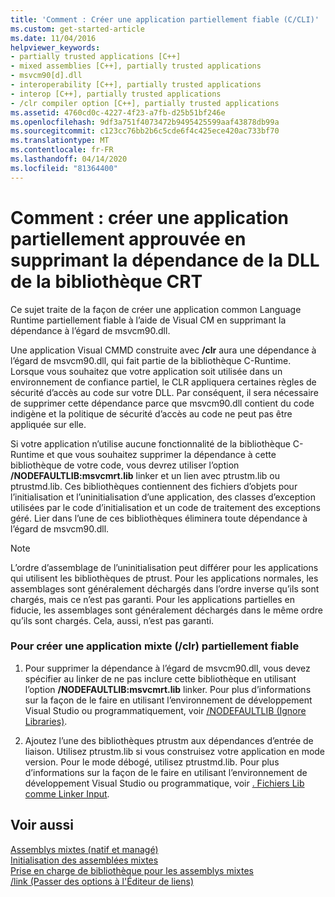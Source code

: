 ```yaml
---
title: 'Comment : Créer une application partiellement fiable (C/CLI)'
ms.custom: get-started-article
ms.date: 11/04/2016
helpviewer_keywords:
- partially trusted applications [C++]
- mixed assemblies [C++], partially trusted applications
- msvcm90[d].dll
- interoperability [C++], partially trusted applications
- interop [C++], partially trusted applications
- /clr compiler option [C++], partially trusted applications
ms.assetid: 4760cd0c-4227-4f23-a7fb-d25b51bf246e
ms.openlocfilehash: 9df3a751f4073472b9495425599aaf43878db99a
ms.sourcegitcommit: c123cc76bb2b6c5cde6f4c425ece420ac733bf70
ms.translationtype: MT
ms.contentlocale: fr-FR
ms.lasthandoff: 04/14/2020
ms.locfileid: "81364400"
---
```

# <a name="how-to-create-a-partially-trusted-application-by-removing-dependency-on-the-crt-library-dll"></a>Comment : créer une application partiellement approuvée en supprimant la dépendance de la DLL de la bibliothèque CRT

Ce sujet traite de la façon de créer une application common Language Runtime partiellement fiable à l’aide de Visual CM en supprimant la dépendance à l’égard de msvcm90.dll.

Une application Visual CMMD construite avec **/clr** aura une dépendance à l’égard de msvcm90.dll, qui fait partie de la bibliothèque C-Runtime. Lorsque vous souhaitez que votre application soit utilisée dans un environnement de confiance partiel, le CLR appliquera certaines règles de sécurité d’accès au code sur votre DLL. Par conséquent, il sera nécessaire de supprimer cette dépendance parce que msvcm90.dll contient du code indigène et la politique de sécurité d’accès au code ne peut pas être appliquée sur elle.

Si votre application n’utilise aucune fonctionnalité de la bibliothèque C-Runtime et que vous souhaitez supprimer la dépendance à cette bibliothèque de votre code, vous devrez utiliser l’option **/NODEFAULTLIB:msvcmrt.lib** linker et un lien avec ptrustm.lib ou ptrustmd.lib. Ces bibliothèques contiennent des fichiers d’objets pour l’initialisation et l’uninitialisation d’une application, des classes d’exception utilisées par le code d’initialisation et un code de traitement des exceptions géré. Lier dans l’une de ces bibliothèques éliminera toute dépendance à l’égard de msvcm90.dll.

> [!NOTE]
> L’ordre d’assemblage de l’uninitialisation peut différer pour les applications qui utilisent les bibliothèques de ptrust. Pour les applications normales, les assemblages sont généralement déchargés dans l’ordre inverse qu’ils sont chargés, mais ce n’est pas garanti. Pour les applications partielles en fiducie, les assemblages sont généralement déchargés dans le même ordre qu’ils sont chargés. Cela, aussi, n’est pas garanti.

### <a name="to-create-a-partially-trusted-mixed-clr-application"></a>Pour créer une application mixte (/clr) partiellement fiable

1. Pour supprimer la dépendance à l’égard de msvcm90.dll, vous devez spécifier au linker de ne pas inclure cette bibliothèque en utilisant l’option **/NODEFAULTLIB:msvcmrt.lib** linker. Pour plus d’informations sur la façon de le faire en utilisant l’environnement de développement Visual Studio ou programmatiquement, voir [/NODEFAULTLIB (Ignore Libraries)](../build/reference/nodefaultlib-ignore-libraries.md).

1. Ajoutez l’une des bibliothèques ptrustm aux dépendances d’entrée de liaison. Utilisez ptrustm.lib si vous construisez votre application en mode version. Pour le mode débogé, utilisez ptrustmd.lib. Pour plus d’informations sur la façon de le faire en utilisant l’environnement de développement Visual Studio ou programmatique, voir [. Fichiers Lib comme Linker Input](../build/reference/dot-lib-files-as-linker-input.md).

## <a name="see-also"></a>Voir aussi

[Assemblys mixtes (natif et managé)](../dotnet/mixed-native-and-managed-assemblies.md)<br/>
[Initialisation des assemblées mixtes](../dotnet/initialization-of-mixed-assemblies.md)<br/>
[Prise en charge de bibliothèque pour les assemblys mixtes](../dotnet/library-support-for-mixed-assemblies.md)<br/>
[/link (Passer des options à l'Éditeur de liens)](../build/reference/link-pass-options-to-linker.md)
